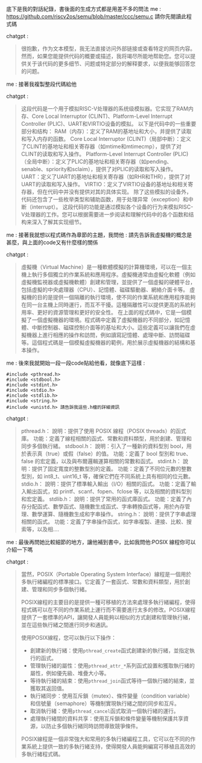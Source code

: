 底下是我的對話紀錄，書後面的生成方式都是用差不多的問法
me : https://github.com/riscv2os/semu/blob/master/ccc/semu.c 請你先閱讀此程式碼

chatgpt :
>很抱歉，作为文本模型，我无法直接访问外部链接或查看特定的网页内容。然而，如果您能提供代码的概要或描述，我将竭尽所能地帮助您。您可以提供关于该代码的更多细节、问题或特定部分的解释要求，以便我能够回答您的问题。

me : 接著我複製整段代碼給他

chatgpt :
>这段代码是一个用于模拟RISC-V处理器的系统级模拟器。它实现了RAM内存、Core Local Interruptor (CLINT)、Platform-Level Interrupt Controller (PLIC)、UART和VIRTIO设备的模拟。
以下是代码中的一些重要部分和结构：
RAM（内存）：定义了RAM的基地址和大小，并提供了读取和写入内存的函数。
Core Local Interruptor (CLINT)（局部中断）：定义了CLINT的基地址和相关寄存器（如mtime和mtimecmp），提供了对CLINT的读取和写入操作。
Platform-Level Interrupt Controller (PLIC)（全局中断）：定义了PLIC的基地址和相关寄存器（如pending、senable、spriority和sclaim），提供了对PLIC的读取和写入操作。
UART：定义了UART的基地址和相关寄存器（如RHR和THR），提供了对UART的读取和写入操作。
VIRTIO：定义了VIRTIO设备的基地址和相关寄存器，但在代码中并没有提供对其的具体实现。
除了这些模拟的设备外，代码还包含了一些枚举类型和辅助函数，用于处理异常（exception）和中断（interrupt）。
这段代码的功能是通过模拟各个设备的行为来模拟RISC-V处理器的工作。您可以根据需要进一步阅读和理解代码中的各个函数和结构来深入了解其实现细节。

me : 接著我就想以程式碼作為章節的主題，我問他 : 請先告訴我虛擬機的概念是甚麼，與上面的code又有什麼樣的關係

chatgpt :
>虛擬機（Virtual Machine）是一種軟體模擬的計算機環境，可以在一個主機上執行多個獨立的作業系統和應用程序。虛擬機通常由虛擬化軟體（例如虛擬機監視器或虛擬機軟體）創建和管理，並提供了一個虛擬的硬體平台，包括虛擬的中央處理器（CPU）、記憶體、磁碟驅動器、網絡介面卡等。
虛擬機的目的是提供一個隔離的執行環境，使不同的作業系統和應用程序能夠在同一台主機上同時運行，而互不干擾。這種隔離性可以提供更高的系統利用率、更好的資源管理和更好的安全性。
在上面的程式碼中，它是一個模擬了一個虛擬機器的環境。程式碼中定義了虛擬機器的不同部分，如記憶體、中斷控制器、磁碟控制介面等的基址和大小。這些定義可以讓我們在虛擬機器上進行相應的操作和訪問，例如讀寫記憶體、處理中斷、訪問磁碟等。這個程式碼是一個模擬虛擬機器的範例，用於展示虛擬機器的結構和基本操作。

me : 後來我就開始一段一段code貼給他看，就像底下這樣 :

```
#include <pthread.h>
#include <stdbool.h>
#include <stdint.h>
#include <stdio.h>
#include <stdlib.h>
#include <string.h>
#include <unistd.h> 請告訴我這些.h檔的詳細資訊
```

chatgpt :
>pthread.h：
說明：提供了使用 POSIX 線程（POSIX threads）的函式庫。
功能：定義了線程相關的函式、常數和資料類型，用於創建、管理和同步多個執行緒。
stdbool.h：
說明：引入了一種新的資料型別 bool，用於表示真（true）或假（false）的值。
功能：定義了 bool 型別和 true、false 的宏定義，以及與布爾邏輯運算相關的常數和函式。
stdint.h：
說明：提供了固定寬度的整數型別的定義。
功能：定義了不同位元數的整數型別，如 int8_t、uint16_t 等，確保它們在不同系統上具有相同的位元數。
stdio.h：
說明：提供了標準輸入輸出（I/O）相關的函式。
功能：定義了輸入輸出函式，如 printf、scanf、fopen、fclose 等，以及相關的資料型別和宏定義。
stdlib.h：
說明：提供了常用的函式庫函式。
功能：定義了內存分配函式、數學函式、隨機數生成函式、字串轉換函式等，用於內存管理、數學運算、隨機數生成和字串操作。
string.h：
說明：提供了字串處理相關的函式。
功能：定義了字串操作函式，如字串複製、連接、比較、搜索等，以及相....

me : 最後再問她比較細節的地方，讓他補到書中，比如我問他:POSIX 線程你可以介紹一下嗎

chatgpt :
>當然，POSIX（Portable Operating System Interface）線程是一個用於多執行緒編程的標準接口。它定義了一套函式、常數和資料類型，用於創建、管理和同步多個執行緒。
>
>POSIX線程的主要目的是提供一種可移植的方法來處理多執行緒編程，使得程式碼可以在不同的作業系統上運行而不需要進行太多的修改。POSIX線程提供了一套標準的API，讓開發人員能夠以相似的方式創建和管理執行緒，並在這些執行緒之間進行同步和通訊。
>
>使用POSIX線程，您可以執行以下操作：
>- 創建新的執行緒：使用`pthread_create`函式創建新的執行緒，並指定執行的函式。
>- 管理執行緒的屬性：使用`pthread_attr_*`系列函式設置和獲取執行緒的屬性，例如優先級、堆疊大小等。
>- 等待執行緒的結束：使用`pthread_join`函式等待一個執行緒的結束，並獲取其返回值。
>- 執行緒同步：使用互斥鎖（mutex）、條件變量（condition variable）和信號量（semaphore）等機制實現執行緒之間的同步和互斥。
>- 取消執行緒：使用`pthread_cancel`函式取消一個執行緒的運行。
>- 處理執行緒間的資料共享：使用互斥鎖和條件變量等機制保護共享資源，以防止多個執行緒同時訪問導致競爭條件。
>
>POSIX線程是一個非常強大和常用的多執行緒編程工具，它可以在不同的作業系統上提供一致的多執行緒支持，使得開發人員能夠編寫可移植且高效的多執行緒程式碼。